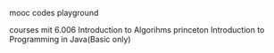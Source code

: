 mooc codes playground

courses
mit 6.006 Introduction to Algorihms
princeton Introduction to Programming in Java(Basic only)
